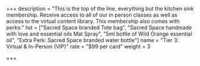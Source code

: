 +++
description = "This is the top of the line, everything but the kitchen sink membership. Receive access to all of our in person classes as well as access to the virtual content library. This membership also comes with perks:"
list = ["Sacred Space branded Tote bag", "Sacred Space handmade with love and essential oils Mat Spray", "5ml bottle of Wild Orange essential oil", "Extra Perk: Sacred Space branded water bottle"]
name = "Tier 3: Virtual & In-Person (VIP)"
rate = "$99 per card"
weight = 3

+++
